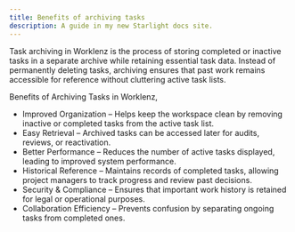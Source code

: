```yaml
---
title: Benefits of archiving tasks
description: A guide in my new Starlight docs site.
---
```


Task archiving in Worklenz is the process of storing completed or inactive tasks in a separate archive while retaining essential task data. Instead of permanently deleting tasks, archiving ensures that past work remains accessible for reference without cluttering active task lists.

Benefits of Archiving Tasks in Worklenz,

- Improved Organization – Helps keep the workspace clean by removing inactive or completed tasks from the active task list.
- Easy Retrieval – Archived tasks can be accessed later for audits, reviews, or reactivation.
- Better Performance – Reduces the number of active tasks displayed, leading to improved system performance.
- Historical Reference – Maintains records of completed tasks, allowing project managers to track progress and review past decisions.
- Security & Compliance – Ensures that important work history is retained for legal or operational purposes.
- Collaboration Efficiency – Prevents confusion by separating ongoing tasks from completed ones.
